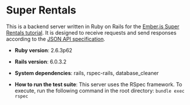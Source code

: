 # Super Rentals

This is a backend server written in Ruby on Rails for the [Ember.js Super Rentals tutorial](https://guides.emberjs.com/v3.12.0/tutorial/). It is designed to receive requests and send responses according to the [JSON API specification](https://jsonapi.org/).

* **Ruby version**: 2.6.3p62

* **Rails version**: 6.0.3.2

* **System dependencies**: rails, rspec-rails, database_cleaner

* **How to run the test suite**: This server uses the RSpec framework. To execute, run the following command in the root directory:
`bundle exec rspec`
